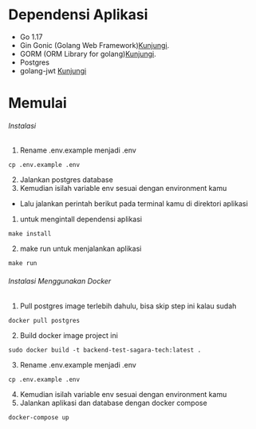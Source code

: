# Dependensi Aplikasi

- Go 1.17
- Gin Gonic (Golang Web Framework)[Kunjungi](https://gin-gonic.com/).
- GORM (ORM Library for golang)[Kunjungi](https://gorm.io/index.html).
- Postgres
- golang-jwt [Kunjungi](https://github.com/golang-jwt/jwt)

# Memulai
###### Instalasi

1. Rename .env.example menjadi .env
```
cp .env.example .env
```
2. Jalankan postgres database
3. Kemudian isilah variable env sesuai dengan environment kamu
- Lalu jalankan perintah berikut pada terminal kamu di direktori aplikasi
1. untuk mengintall dependensi aplikasi
```
make install
```
2. make run untuk menjalankan aplikasi
```
make run
```

###### Instalasi Menggunakan Docker

1. Pull postgres image terlebih dahulu, bisa skip step ini kalau sudah
```
docker pull postgres
```
2. Build docker image project ini
```
sudo docker build -t backend-test-sagara-tech:latest .
```
3. Rename .env.example menjadi .env
```
cp .env.example .env
```
4. Kemudian isilah variable env sesuai dengan environment kamu
5. Jalankan aplikasi dan database dengan docker compose
```
docker-compose up
```